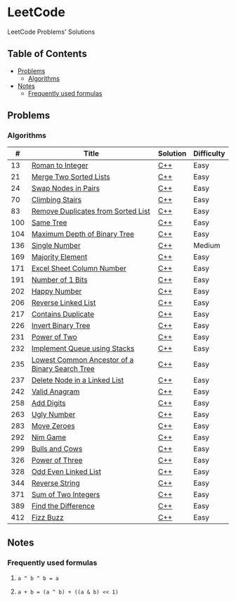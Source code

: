 # LeetCode

LeetCode Problems' Solutions

## Table of Contents

<!-- vim-markdown-toc GFM -->
* [Problems](#problems)
    * [Algorithms](#algorithms)
* [Notes](#notes)
    * [Frequently used formulas](#frequently-used-formulas)

<!-- vim-markdown-toc -->

## Problems

### Algorithms

| #   | Title                                                 | Solution       | Difficulty |
|-----|-------------------------------------------------------|----------------|------------|
| 13  | [Roman to Integer][13]                                | [C++][13.cpp]  | Easy       |
| 21  | [Merge Two Sorted Lists][21]                          | [C++][21.cpp]  | Easy       |
| 24  | [Swap Nodes in Pairs][24]                             | [C++][24.cpp]  | Easy       |
| 70  | [Climbing Stairs][70]                                 | [C++][70.cpp]  | Easy       |
| 83  | [Remove Duplicates from Sorted List][83]              | [C++][83.cpp]  | Easy       |
| 100 | [Same Tree][100]                                      | [C++][100.cpp] | Easy       |
| 104 | [Maximum Depth of Binary Tree][104]                   | [C++][104.cpp] | Easy       |
| 136 | [Single Number][136]                                  | [C++][136.cpp] | Medium     |
| 169 | [Majority Element][169]                               | [C++][169.cpp] | Easy       |
| 171 | [Excel Sheet Column Number][171]                      | [C++][171.cpp] | Easy       |
| 191 | [Number of 1 Bits][191]                               | [C++][191.cpp] | Easy       |
| 202 | [Happy Number][202]                                   | [C++][202.cpp] | Easy       |
| 206 | [Reverse Linked List][206]                            | [C++][206.cpp] | Easy       |
| 217 | [Contains Duplicate][217]                             | [C++][217.cpp] | Easy       |
| 226 | [Invert Binary Tree][226]                             | [C++][226.cpp] | Easy       |
| 231 | [Power of Two][231]                                   | [C++][231.cpp] | Easy       |
| 232 | [Implement Queue using Stacks][232]                   | [C++][232.cpp] | Easy       |
| 235 | [Lowest Common Ancestor of a Binary Search Tree][235] | [C++][235.cpp] | Easy       |
| 237 | [Delete Node in a Linked List][237]                   | [C++][237.cpp] | Easy       |
| 242 | [Valid Anagram][242]                                  | [C++][242.cpp] | Easy       |
| 258 | [Add Digits][258]                                     | [C++][258.cpp] | Easy       |
| 263 | [Ugly Number][263]                                    | [C++][263.cpp] | Easy       |
| 283 | [Move Zeroes][283]                                    | [C++][283.cpp] | Easy       |
| 292 | [Nim Game][292]                                       | [C++][292.cpp] | Easy       |
| 299 | [Bulls and Cows][299]                                 | [C++][299.cpp] | Easy       |
| 326 | [Power of Three][326]                                 | [C++][326.cpp] | Easy       |
| 328 | [Odd Even Linked List][328]                           | [C++][328.cpp] | Easy       |
| 344 | [Reverse String][344]                                 | [C++][344.cpp] | Easy       |
| 371 | [Sum of Two Integers][371]                            | [C++][371.cpp] | Easy       |
| 389 | [Find the Difference][389]                            | [C++][389.cpp] | Easy       |
| 412 | [Fizz Buzz][412]                                      | [C++][412.cpp] | Easy       |

## Notes

### Frequently used formulas

1. `a ^ b ^ b = a`

2. `a + b = (a ^ b) + ((a & b) << 1)`

[13]: https://leetcode.com/problems/roman-to-integer/
[13.cpp]: ./algorithms/cpp/romanToInteger/solution.h
[21]: https://leetcode.com/problems/merge-two-sorted-lists/
[21.cpp]: ./algorithms/cpp/mergeTwoSortedLists/solution.h
[24]: https://leetcode.com/problems/swap-nodes-in-pairs
[24.cpp]: ./algorithms/cpp/swapNodesInPairs/solution.h
[70]: https://leetcode.com/problems/climbing-stairs/
[70.cpp]: ./algorithms/cpp/climbingStairs/solution.h
[83]: https://leetcode.com/problems/remove-duplicates-from-sorted-list/
[83.cpp]: ./algorithms/cpp/removeDuplicatesFromSortedList/solution.h
[100]: https://leetcode.com/problems/same-tree/
[100.cpp]: ./algorithms/cpp/sameTree/solution.h
[104]: https://leetcode.com/problems/maximum-depth-of-binary-tree/
[104.cpp]: ./algorithms/cpp/maximumDepthOfBinaryTree/solution.h
[136]: https://leetcode.com/problems/single-number/
[136.cpp]: ./algorithms/cpp/singleNumber/solution.h
[169]: https://leetcode.com/problems/majority-element/
[169.cpp]: ./algorithms/cpp/majorityElement/solution.h
[171]: https://leetcode.com/problems/excel-sheet-column-number/
[171.cpp]: ./algorithms/cpp/excelSheetColumnNumber/solution.h
[191]: https://leetcode.com/problems/number-of-1-bits/
[191.cpp]: ./algorithms/cpp/numberOf1Bits/solution.h
[202]: https://leetcode.com/problems/happy-number/
[202.cpp]: ./algorithms/cpp/happyNumber/solution.h
[206]: https://leetcode.com/problems/reverse-linked-list/
[206.cpp]: ./algorithms/cpp/reverseLinkedList/solution.h
[217]: https://leetcode.com/problems/contains-duplicate/
[217.cpp]: ./algorithms/cpp/containsDuplicate/solution.h
[226]: https://leetcode.com/problems/invert-binary-tree/
[226.cpp]: ./algorithms/cpp/invertBinaryTree/solution.h
[231]: https://leetcode.com/problems/power-of-two/
[231.cpp]: ./algorithms/cpp/powerOfTwo/solution2.h
[232]: https://leetcode.com/problems/implement-queue-using-stacks/
[232.cpp]: ./algorithms/cpp/implementQueueUsingStacks/solution.h
[235]: https://leetcode.com/problems/lowest-common-ancestor-of-a-binary-search-tree/
[235.cpp]: ./algorithms/cpp/lowestCommonAncestorOfABinarySearchTree/solution.h
[237]: https://leetcode.com/problems/delete-node-in-a-linked-list/
[237.cpp]: ./algorithms/cpp/deleteNodeInALinkedList/solution.h
[242]: https://leetcode.com/problems/valid-anagram/
[242.cpp]: ./algorithms/cpp/validAnagram/solution.h
[258]: https://leetcode.com/problems/add-digits/
[258.cpp]: ./algorithms/cpp/addDigits/solution.h
[263]: https://leetcode.com/problems/ugly-number/
[263.cpp]: ./algorithms/cpp/uglyNumber/solution.h
[283]: https://leetcode.com/problems/move-zeroes/
[283.cpp]: ./algorithms/cpp/moveZeroes/solution.h
[292]: https://leetcode.com/problems/nim-game/
[292.cpp]: ./algorithms/cpp/nimGame/solution.h
[299]: https://leetcode.com/problems/bulls-and-cows/
[299.cpp]: ./algorithms/cpp/bullsAndCows/solution.h
[326]: https://leetcode.com/problems/power-of-three/
[326.cpp]: ./algorithms/cpp/powerOfThree/solution2.h
[328]: https://leetcode.com/problems/odd-even-linked-list/
[328.cpp]: ./algorithms/cpp/oddEvenLinkedList/solution.h
[344]: https://leetcode.com/problems/reverse-string/
[344.cpp]: ./algorithms/cpp/reverseString/solution.h
[371]: https://leetcode.com/problems/sum-of-two-integers/
[371.cpp]: ./algorithms/cpp/sumOfTwoIntegers/solution.h
[389]: https://leetcode.com/problems/find-the-difference/
[389.cpp]: ./algorithms/cpp/findTheDifference/solution.h
[412]: https://leetcode.com/problems/fizz-buzz
[412.cpp]: ./algorithms/cpp/fizzBuzz/solution.h
